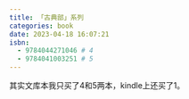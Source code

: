 ```yaml
---
title: 「古典部」系列
categories: book
date: 2023-04-18 16:07:21
isbn:
  - 9784044271046 # 4
  - 9784041003251 # 5
---
```


其实文库本我只买了4和5两本，kindle上还买了1。
